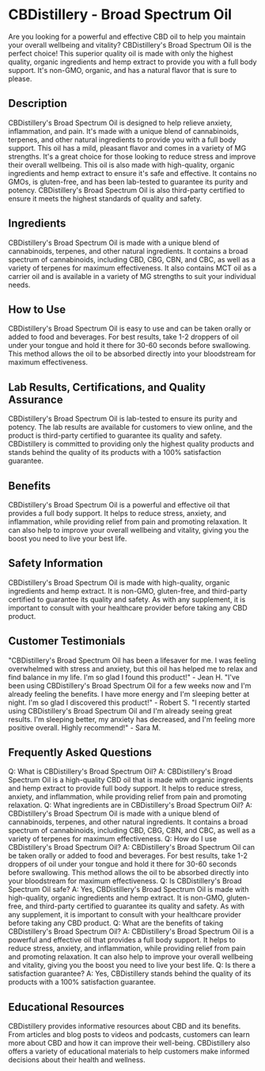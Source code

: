# CBDistillery - Broad Spectrum Oil
Are you looking for a powerful and effective CBD oil to help you maintain your overall wellbeing and vitality? CBDistillery's Broad Spectrum Oil is the perfect choice! This superior quality oil is made with only the highest quality, organic ingredients and hemp extract to provide you with a full body support. It's non-GMO, organic, and has a natural flavor that is sure to please.
## Description
CBDistillery's Broad Spectrum Oil is designed to help relieve anxiety, inflammation, and pain. It's made with a unique blend of cannabinoids, terpenes, and other natural ingredients to provide you with a full body support. This oil has a mild, pleasant flavor and comes in a variety of MG strengths. It's a great choice for those looking to reduce stress and improve their overall wellbeing.
This oil is also made with high-quality, organic ingredients and hemp extract to ensure it's safe and effective. It contains no GMOs, is gluten-free, and has been lab-tested to guarantee its purity and potency. CBDistillery's Broad Spectrum Oil is also third-party certified to ensure it meets the highest standards of quality and safety. 
## Ingredients
CBDistillery's Broad Spectrum Oil is made with a unique blend of cannabinoids, terpenes, and other natural ingredients. It contains a broad spectrum of cannabinoids, including CBD, CBG, CBN, and CBC, as well as a variety of terpenes for maximum effectiveness. It also contains MCT oil as a carrier oil and is available in a variety of MG strengths to suit your individual needs.
## How to Use
CBDistillery's Broad Spectrum Oil is easy to use and can be taken orally or added to food and beverages. For best results, take 1-2 droppers of oil under your tongue and hold it there for 30-60 seconds before swallowing. This method allows the oil to be absorbed directly into your bloodstream for maximum effectiveness.
## Lab Results, Certifications, and Quality Assurance
CBDistillery's Broad Spectrum Oil is lab-tested to ensure its purity and potency. The lab results are available for customers to view online, and the product is third-party certified to guarantee its quality and safety. CBDistillery is committed to providing only the highest quality products and stands behind the quality of its products with a 100% satisfaction guarantee.
## Benefits
CBDistillery's Broad Spectrum Oil is a powerful and effective oil that provides a full body support. It helps to reduce stress, anxiety, and inflammation, while providing relief from pain and promoting relaxation. It can also help to improve your overall wellbeing and vitality, giving you the boost you need to live your best life.
## Safety Information
CBDistillery's Broad Spectrum Oil is made with high-quality, organic ingredients and hemp extract. It is non-GMO, gluten-free, and third-party certified to guarantee its quality and safety. As with any supplement, it is important to consult with your healthcare provider before taking any CBD product.
## Customer Testimonials
"CBDistillery's Broad Spectrum Oil has been a lifesaver for me. I was feeling overwhelmed with stress and anxiety, but this oil has helped me to relax and find balance in my life. I'm so glad I found this product!" - Jean H.
"I've been using CBDistillery's Broad Spectrum Oil for a few weeks now and I'm already feeling the benefits. I have more energy and I'm sleeping better at night. I'm so glad I discovered this product!" - Robert S.
"I recently started using CBDistillery's Broad Spectrum Oil and I'm already seeing great results. I'm sleeping better, my anxiety has decreased, and I'm feeling more positive overall. Highly recommend!" - Sara M.
## Frequently Asked Questions
Q: What is CBDistillery's Broad Spectrum Oil? 
A: CBDistillery's Broad Spectrum Oil is a high-quality CBD oil that is made with organic ingredients and hemp extract to provide full body support. It helps to reduce stress, anxiety, and inflammation, while providing relief from pain and promoting relaxation.
Q: What ingredients are in CBDistillery's Broad Spectrum Oil? 
A: CBDistillery's Broad Spectrum Oil is made with a unique blend of cannabinoids, terpenes, and other natural ingredients. It contains a broad spectrum of cannabinoids, including CBD, CBG, CBN, and CBC, as well as a variety of terpenes for maximum effectiveness.
Q: How do I use CBDistillery's Broad Spectrum Oil? 
A: CBDistillery's Broad Spectrum Oil can be taken orally or added to food and beverages. For best results, take 1-2 droppers of oil under your tongue and hold it there for 30-60 seconds before swallowing. This method allows the oil to be absorbed directly into your bloodstream for maximum effectiveness.
Q: Is CBDistillery's Broad Spectrum Oil safe? 
A: Yes, CBDistillery's Broad Spectrum Oil is made with high-quality, organic ingredients and hemp extract. It is non-GMO, gluten-free, and third-party certified to guarantee its quality and safety. As with any supplement, it is important to consult with your healthcare provider before taking any CBD product.
Q: What are the benefits of taking CBDistillery's Broad Spectrum Oil? 
A: CBDistillery's Broad Spectrum Oil is a powerful and effective oil that provides a full body support. It helps to reduce stress, anxiety, and inflammation, while providing relief from pain and promoting relaxation. It can also help to improve your overall wellbeing and vitality, giving you the boost you need to live your best life.
Q: Is there a satisfaction guarantee? 
A: Yes, CBDistillery stands behind the quality of its products with a 100% satisfaction guarantee.
## Educational Resources
CBDistillery provides informative resources about CBD and its benefits. From articles and blog posts to videos and podcasts, customers can learn more about CBD and how it can improve their well-being. CBDistillery also offers a variety of educational materials to help customers make informed decisions about their health and wellness.